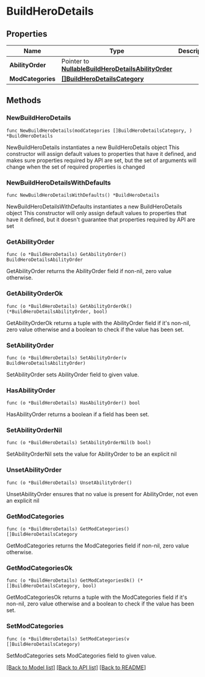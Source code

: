 # BuildHeroDetails

## Properties

Name | Type | Description | Notes
------------ | ------------- | ------------- | -------------
**AbilityOrder** | Pointer to [**NullableBuildHeroDetailsAbilityOrder**](BuildHeroDetailsAbilityOrder.md) |  | [optional] 
**ModCategories** | [**[]BuildHeroDetailsCategory**](BuildHeroDetailsCategory.md) |  | 

## Methods

### NewBuildHeroDetails

`func NewBuildHeroDetails(modCategories []BuildHeroDetailsCategory, ) *BuildHeroDetails`

NewBuildHeroDetails instantiates a new BuildHeroDetails object
This constructor will assign default values to properties that have it defined,
and makes sure properties required by API are set, but the set of arguments
will change when the set of required properties is changed

### NewBuildHeroDetailsWithDefaults

`func NewBuildHeroDetailsWithDefaults() *BuildHeroDetails`

NewBuildHeroDetailsWithDefaults instantiates a new BuildHeroDetails object
This constructor will only assign default values to properties that have it defined,
but it doesn't guarantee that properties required by API are set

### GetAbilityOrder

`func (o *BuildHeroDetails) GetAbilityOrder() BuildHeroDetailsAbilityOrder`

GetAbilityOrder returns the AbilityOrder field if non-nil, zero value otherwise.

### GetAbilityOrderOk

`func (o *BuildHeroDetails) GetAbilityOrderOk() (*BuildHeroDetailsAbilityOrder, bool)`

GetAbilityOrderOk returns a tuple with the AbilityOrder field if it's non-nil, zero value otherwise
and a boolean to check if the value has been set.

### SetAbilityOrder

`func (o *BuildHeroDetails) SetAbilityOrder(v BuildHeroDetailsAbilityOrder)`

SetAbilityOrder sets AbilityOrder field to given value.

### HasAbilityOrder

`func (o *BuildHeroDetails) HasAbilityOrder() bool`

HasAbilityOrder returns a boolean if a field has been set.

### SetAbilityOrderNil

`func (o *BuildHeroDetails) SetAbilityOrderNil(b bool)`

 SetAbilityOrderNil sets the value for AbilityOrder to be an explicit nil

### UnsetAbilityOrder
`func (o *BuildHeroDetails) UnsetAbilityOrder()`

UnsetAbilityOrder ensures that no value is present for AbilityOrder, not even an explicit nil
### GetModCategories

`func (o *BuildHeroDetails) GetModCategories() []BuildHeroDetailsCategory`

GetModCategories returns the ModCategories field if non-nil, zero value otherwise.

### GetModCategoriesOk

`func (o *BuildHeroDetails) GetModCategoriesOk() (*[]BuildHeroDetailsCategory, bool)`

GetModCategoriesOk returns a tuple with the ModCategories field if it's non-nil, zero value otherwise
and a boolean to check if the value has been set.

### SetModCategories

`func (o *BuildHeroDetails) SetModCategories(v []BuildHeroDetailsCategory)`

SetModCategories sets ModCategories field to given value.



[[Back to Model list]](../README.md#documentation-for-models) [[Back to API list]](../README.md#documentation-for-api-endpoints) [[Back to README]](../README.md)



